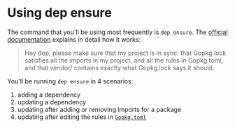 # Using dep ensure
The command that you'll be using most frequently is `dep ensure`.  The
[official
documentation](https://golang.github.io/dep/docs/ensure-mechanics.html) explains in detail how it works: 

> Hey dep, please make sure that my project is in sync: that Gopkg.lock satisfies
> all the imports in my project, and all the rules in Gopkg.toml, and that vendor/
> contains exactly what Gopkg.lock says it should.

You'll be running `dep ensure` in 4 scenarios:

1.  adding a dependency
2.  updating a dependency
3.  updating after adding or removing imports for a package
4.  updating after editing the rules in
    [`Gopkg.toml`](01-initialize-dep.md#gopkgtoml)
